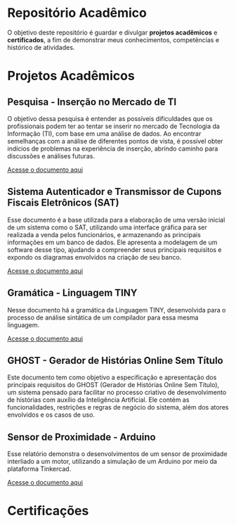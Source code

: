 # Repositório Acadêmico

O objetivo deste repositório é guardar e divulgar **projetos acadêmicos** e **certificados**, a fim de demonstrar meus conhecimentos, competências e histórico de atividades.

# Projetos Acadêmicos

## Pesquisa - Inserção no Mercado de TI

O objetivo dessa pesquisa é entender as possíveis dificuldades que os profissionais podem ter ao tentar se inserir no mercado de Tecnologia da Informação (TI), com base em uma análise de dados. Ao encontrar semelhanças com a análise de diferentes pontos de vista, é possível obter indícios de problemas na experiência de inserção, abrindo caminho para discussões e análises futuras.

[Acesse o documento aqui](projetos/Análise_de_Dados.pdf)

## Sistema Autenticador e Transmissor de Cupons Fiscais Eletrônicos (SAT)

Esse documento é a base utilizada para a elaboração de uma versão inicial de um sistema como o SAT, utilizando uma interface gráfica para ser realizada a venda pelos funcionários, e armazenando as principais informações em um banco de dados. Ele apresenta a modelagem de um software desse tipo, ajudando a compreender seus principais requisitos e expondo os diagramas envolvidos na criação de seu banco.

[Acesse o documento aqui](projetos/SAT.pdf)

## Gramática - Linguagem TINY

Nesse documento há a gramática da Linguagem TINY, desenvolvida para o processo de análise sintática de um compilador para essa mesma linguagem.

[Acesse o documento aqui](projetos/Gramatica_TINY.pdf)

## GHOST - Gerador de Histórias Online Sem Título

Este documento tem como objetivo a especificação e apresentação dos principais requisitos do GHOST (Gerador de Histórias Online Sem Título), um sistema pensado para facilitar no processo criativo de desenvolvimento de histórias com auxílio da Inteligência Artificial. Ele contém as funcionalidades, restrições e regras de negócio do sistema, além dos atores envolvidos e os casos de uso.

## Sensor de Proximidade - Arduino

Esse relatório demonstra o desenvolvimentos de um sensor de proximidade interliado a um motor, utilizando a simulação de um Arduino por meio da plataforma Tinkercad.

[Acesse o documento aqui](projetos/Sensor_proximidade.pdf)

# Certificações